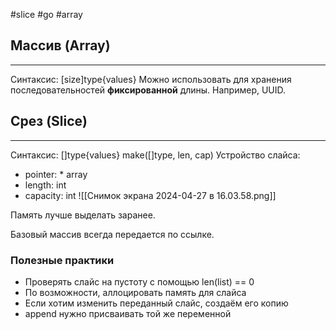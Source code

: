 #slice #go #array
## Массив (Array)
---
Синтаксис:
[size]type{values}
Можно использовать для хранения последовательностей **фиксированной** длины. 
Например, UUID. 
## Срез (Slice)
---
Синтаксис:
[]type{values}
make([]type, len, cap)
Устройство слайса:
- pointer: * array
- length: int 
- capacity: int
![[Снимок экрана 2024-04-27 в 16.03.58.png]]

Память лучше выделать заранее.

Базовый массив всегда передается по ссылке.

### Полезные практики
- ﻿﻿Проверять слайс на пустоту с помощью len(list) == 0
- ﻿﻿По возможности, аллоцировать память для слайса
- ﻿﻿Если хотим изменить переданный слайс, создаём его копию
- append нужно присваивать той же переменной